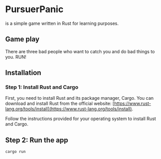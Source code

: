# PursuerPanic

is a simple game written in Rust for learning purposes.

## Game play

There are three bad people who want to catch you and do bad things to you. RUN!

## Installation

### Step 1: Install Rust and Cargo

First, you need to install Rust and its package manager, Cargo. You can download and install Rust from the official website: [https://www.rust-lang.org/tools/install](https://www.rust-lang.org/tools/install).

Follow the instructions provided for your operating system to install Rust and Cargo.

## Step 2: Run the app

```
cargo run
```
